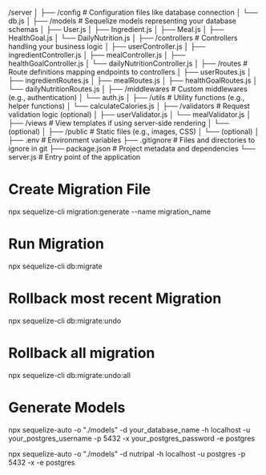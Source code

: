 /server
│
├── /config             # Configuration files like database connection
│   └── db.js
│
├── /models             # Sequelize models representing your database schemas
│   ├── User.js
│   ├── Ingredient.js
│   ├── Meal.js
│   ├── HealthGoal.js
│   └── DailyNutrition.js
│
├── /controllers        # Controllers handling your business logic
│   ├── userController.js
│   ├── ingredientController.js
│   ├── mealController.js
│   ├── healthGoalController.js
│   └── dailyNutritionController.js
│
├── /routes             # Route definitions mapping endpoints to controllers
│   ├── userRoutes.js
│   ├── ingredientRoutes.js
│   ├── mealRoutes.js
│   ├── healthGoalRoutes.js
│   └── dailyNutritionRoutes.js
│
├── /middlewares        # Custom middlewares (e.g., authentication)
│   └── auth.js
│
├── /utils              # Utility functions (e.g., helper functions)
│   └── calculateCalories.js
│
├── /validators         # Request validation logic (optional)
│   ├── userValidator.js
│   └── mealValidator.js
│
├── /views              # View templates if using server-side rendering
│   └── (optional)
│
├── /public             # Static files (e.g., images, CSS)
│   └── (optional)
│
├── .env                # Environment variables
├── .gitignore          # Files and directories to ignore in git
├── package.json        # Project metadata and dependencies
└── server.js           # Entry point of the application

# Create Migration File
npx sequelize-cli migration:generate --name migration_name

# Run Migration
npx sequelize-cli db:migrate

# Rollback most recent Migration 
npx sequelize-cli db:migrate:undo

# Rollback all migration
npx sequelize-cli db:migrate:undo:all

# Generate Models
npx sequelize-auto -o "./models" -d your_database_name -h localhost -u your_postgres_username -p 5432 -x your_postgres_password -e postgres

npx sequelize-auto -o "./models" -d nutripal -h localhost -u postgres -p 5432 -x  -e postgres